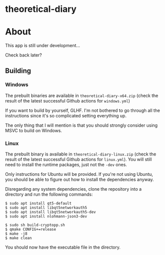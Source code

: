 # theoretical-diary

# About

This app is still under development...

Check back later?

## Building

### Windows

The prebuilt binaries are available in `theoretical-diary-x64.zip` (check the result of the latest successful Github actions for `windows.yml`)

If you want to build by yourself, GLHF. I'm not bothered to go through all the instructions since it's so complicated setting everything up.

The only thing that I will mention is that you should strongly consider using MSVC to build on Windows.

### Linux

The prebuilt binary is available in `theoretical-diary-linux.zip` (check the result of the latest successful Github actions for `linux.yml`). You will still need to install the runtime packages, just not the `-dev` ones.

Only instructions for Ubuntu will be provided. If you're not using Ubuntu, you should be able to figure out how to install the dependencies anyway.

Disregarding any system dependencies, clone the repository into a directory and run the following commands:

```
$ sudo apt install qt5-default
$ sudo apt install libqt5networkauth5
$ sudo apt install libqt5networkauth5-dev
$ sudo apt install nlohmann-json3-dev

$ sudo sh build-cryptopp.sh
$ qmake CONFIG+=release
$ make -j8
$ make clean
```

You should now have the executable file in the directory.
